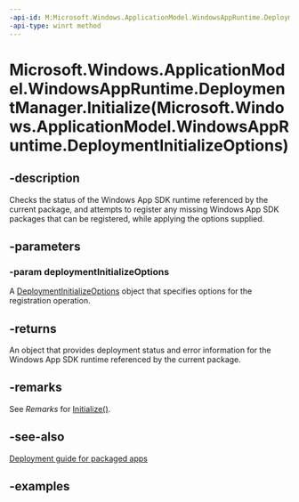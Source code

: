 ```yaml
---
-api-id: M:Microsoft.Windows.ApplicationModel.WindowsAppRuntime.DeploymentManager.Initialize(Microsoft.Windows.ApplicationModel.WindowsAppRuntime.DeploymentInitializeOptions)
-api-type: winrt method
---
```


# Microsoft.Windows.ApplicationModel.WindowsAppRuntime.DeploymentManager.Initialize(Microsoft.Windows.ApplicationModel.WindowsAppRuntime.DeploymentInitializeOptions)

<!--
public static Microsoft.Windows.ApplicationModel.WindowsAppRuntime.DeploymentResult Initialize (Microsoft.Windows.ApplicationModel.WindowsAppRuntime.DeploymentInitializeOptions deploymentInitializeOptions);
-->


## -description

Checks the status of the Windows App SDK runtime referenced by the current package, and attempts to register any missing Windows App SDK packages that can be registered, while applying the options supplied.

## -parameters

### -param deploymentInitializeOptions

A [DeploymentInitializeOptions](deploymentinitializeoptions.md) object that specifies options for the registration operation.

## -returns

An object that provides deployment status and error information for the Windows App SDK runtime referenced by the current package.

## -remarks

See *Remarks* for [Initialize()](deploymentmanager_initialize_1754723448.md).

## -see-also

[Deployment guide for packaged apps](/windows/apps/windows-app-sdk/deploy-packaged-apps)

## -examples

